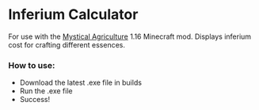 # Inferium Calculator
For use with the [Mystical Agriculture](https://www.curseforge.com/minecraft/mc-mods/mystical-agriculture) 1.16 Minecraft mod. Displays inferium cost for crafting different essences.

### How to use:
- Download the latest .exe file in builds
- Run the .exe file
- Success!
